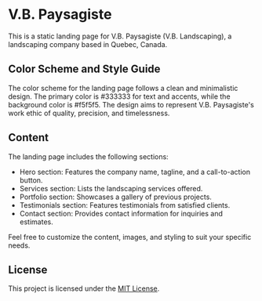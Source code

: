 # V.B. Paysagiste

This is a static landing page for V.B. Paysagiste (V.B. Landscaping), a landscaping company based in Quebec, Canada.

## Color Scheme and Style Guide

The color scheme for the landing page follows a clean and minimalistic design. The primary color is #333333 for text and accents, while the background color is #f5f5f5. The design aims to represent V.B. Paysagiste's work ethic of quality, precision, and timelessness.

## Content

The landing page includes the following sections:

- Hero section: Features the company name, tagline, and a call-to-action button.
- Services section: Lists the landscaping services offered.
- Portfolio section: Showcases a gallery of previous projects.
- Testimonials section: Features testimonials from satisfied clients.
- Contact section: Provides contact information for inquiries and estimates.

Feel free to customize the content, images, and styling to suit your specific needs.

## License

This project is licensed under the [MIT License](LICENSE).
